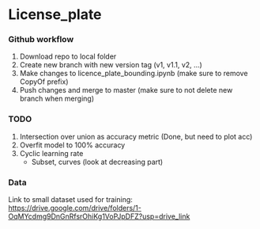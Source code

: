 # License_plate

### Github workflow 
1. Download repo to local folder
2. Create new branch with new version tag (v1, v1.1, v2, ...)
3. Make changes to licence_plate_bounding.ipynb (make sure to remove CopyOf prefix) 
4. Push changes and merge to master (make sure to not delete new branch when merging)


### TODO 
1. Intersection over union as accuracy metric (Done, but need to plot acc)
2. Overfit model to 100% accuracy
3. Cyclic learning rate
   - Subset, curves (look at decreasing part)

### Data
Link to small dataset used for training:
https://drive.google.com/drive/folders/1-OqMYcdmg9DnGnRfsrOhiKg1VoPJpDFZ?usp=drive_link
